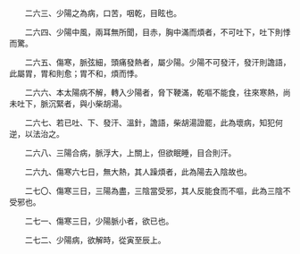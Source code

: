 　　二六三、少陽之為病，口苦，咽乾，目眩也。

　　二六四、少陽中風，兩耳無所聞，目赤，胸中滿而煩者，不可吐下，吐下則悸而驚。

　　二六五、傷寒，脈弦細，頭痛發熱者，屬少陽。少陽不可發汗，發汗則譫語，此屬胃，胃和則愈；胃不和，煩而悸。

　　二六六、本太陽病不解，轉入少陽者，脅下鞕滿，乾嘔不能食，往來寒熱，尚未吐下，脈沉緊者，與小柴胡湯。

　　二六七、若已吐、下、發汗、溫針，譫語，柴胡湯證罷，此為壞病，知犯何逆，以法治之。

　　二六八、三陽合病，脈浮大，上關上，但欲眠睡，目合則汗。

　　二六九、傷寒六七日，無大熱，其人躁煩者，此為陽去入陰故也。

　　二七〇、傷寒三日，三陽為盡，三陰當受邪，其人反能食而不嘔，此為三陰不受邪也。

　　二七一、傷寒三日，少陽脈小者，欲已也。

　　二七二、少陽病，欲解時，從寅至辰上。
